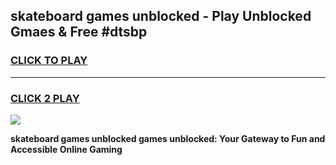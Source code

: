 
## skateboard games unblocked - Play Unblocked Gmaes & Free #dtsbp
<h3>
<a href="https://premium.freeplayer.one?title=skateboard_games_unblocked&ref=03M">CLICK TO PLAY</a></h3>
<hr>

<h3>
<a href="https://premium.freeplayer.one?title=skateboard_games_unblocked&ref=03M">CLICK 2 PLAY</a>
  
</h3>

<a href="https://premium.freeplayer.one?title=skateboard_games_unblocked&ref=03M"><img src="https://clearcache.store/games.png"></a>


**skateboard games unblocked games unblocked: Your Gateway to Fun and Accessible Online Gaming**
